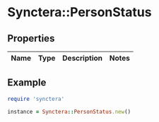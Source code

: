 # Synctera::PersonStatus

## Properties

| Name | Type | Description | Notes |
| ---- | ---- | ----------- | ----- |

## Example

```ruby
require 'synctera'

instance = Synctera::PersonStatus.new()
```

